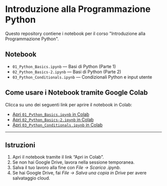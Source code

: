 # Introduzione alla Programmazione Python

Questo repository contiene i notebook per il corso "Introduzione alla Programmazione Python".

## Notebook

- `01_Python_Basics.ipynb` — Basi di Python (Parte 1)
- `02_Python_Basics-2.ipynb` — Basi di Python (Parte 2)
- `03_Python_Conditionals.ipynb` — Condizionali Python e input utente

## Come usare i Notebook tramite Google Colab

Clicca su uno dei seguenti link per aprire il notebook in Colab:

- [Apri `01_Python_Basics.ipynb` in Colab](https://colab.research.google.com/github/stefano-marchesin/intro2python/blob/main/01_Python_Basics.ipynb)
- [Apri `02_Python_Basics-2.ipynb` in Colab](https://colab.research.google.com/github/stefano-marchesin/intro2python/blob/main/02_Python_Basics-2.ipynb)
- [Apri `03_Python_Conditionals.ipynb` in Colab](https://colab.research.google.com/github/stefano-marchesin/intro2python/blob/main/03_Python_Conditionals.ipynb)

---

## Istruzioni

1. Apri il notebook tramite il link “Apri in Colab”.  
2. Se non hai Google Drive, lavora nella sessione temporanea.  
3. Salva il tuo lavoro alla fine con *File → Scarica .ipynb*.  
4. Se hai Google Drive, fai *File → Salva una copia in Drive* per avere salvataggio cloud.

